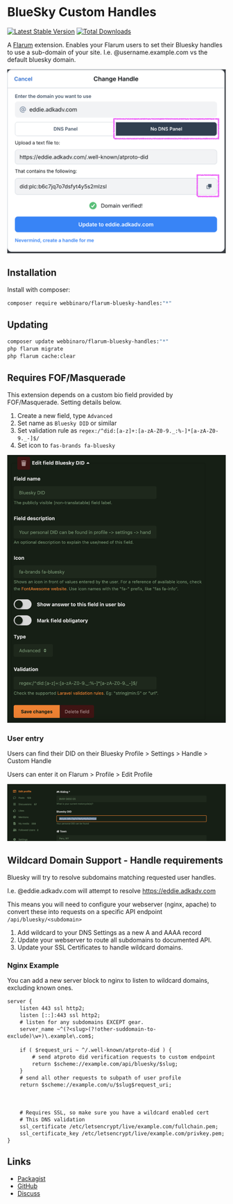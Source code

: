 # BlueSky Custom Handles

[![Latest Stable Version](https://img.shields.io/packagist/v/webbinaro/flarum-bluesky-handles.svg)](https://packagist.org/packages/webbinaro/flarum-bluesky-handles) [![Total Downloads](https://img.shields.io/packagist/dt/webbinaro/flarum-bluesky-handles.svg)](https://packagist.org/packages/webbinaro/flarum-bluesky-handles)

A [Flarum](http://flarum.org) extension. Enables your Flarum users to set their Bluesky handles to use a sub-domain of your site.  I.e. @username.example.com vs the default bluesky domain. 

![Bluesky user settings with verified custom domain](https://github.com/eddiewebb/flarum-bluesky-handles/raw/main/assets/blueskysettings.png)

## Installation

Install with composer:

```sh
composer require webbinaro/flarum-bluesky-handles:"*"
```

## Updating

```sh
composer update webbinaro/flarum-bluesky-handles:"*"
php flarum migrate
php flarum cache:clear
```

## Requires FOF/Masquerade

This extension depends on a custom bio field provided by FOF/Masquerade. Setting details below.

1. Create a new field, type `Advanced`
2. Set name as `Bluesky DID` or similar
3. Set validation rule as `regex:/^did:[a-z]+:[a-zA-Z0-9._:%-]*[a-zA-Z0-9._-]$/`
4. Set icon to `fas-brands fa-bluesky`

![Example Masquerade Settings](https://github.com/eddiewebb/flarum-bluesky-handles/raw/main/assets/masqfieldsetup.png)

### User entry

Users can find their DID on their Bluesky Profile > Settings > Handle > Custom Handle

Users can enter it on Flarum > Profile > Edit Profile

![Example user entry](https://github.com/eddiewebb/flarum-bluesky-handles/raw/main/assets/userentry.png)

## Wildcard Domain Support - Handle requirements

Bluesky will try to resolve subdomains matching requested user handles.

I.e.  @eddie.adkadv.com will attempt to resolve https://eddie.adkadv.com

This means you will need to configure your webserver (nginx, apache) to convert these into requests on a specific API endpoint `/api/bluesky/<subdomain>`

1. Add wildcard to your DNS Settings as a new A and AAAA record
2. Update your webserver to route all subdomains to documented API.
3. Update your SSL Certificates to handle wildcard domains.


### Nginx Example

You can add a new server block to nginx to listen to wildcard domains, excluding known ones.

```
server {
    listen 443 ssl http2;
    listen [::]:443 ssl http2;
    # listen for any subdomains EXCEPT gear.
    server_name ~^(?<slug>(?!other-suddomain-to-exclude)\w+)\.example\.com$;

    if ( $request_uri ~ ^/.well-known/atproto-did ) {
        # send atproto did verification requests to custom endpoint
        return $scheme://example.com/api/bluesky/$slug;
    }
    # send all other requests to subpath of user profile
    return $scheme://example.com/u/$slug$request_uri;
    
    

    # Requires SSL, so make sure you have a wildcard enabled cert
    # This DNS validation
    ssl_certificate /etc/letsencrypt/live/example.com/fullchain.pem;
    ssl_certificate_key /etc/letsencrypt/live/example.com/privkey.pem;
}

```

## Links

- [Packagist](https://packagist.org/packages/webbinaro/flarum-bluesky-handles)
- [GitHub](https://github.com/eddiewebb/flarum-bluesky-handles)
- [Discuss](https://discuss.flarum.org/d/36418-custom-bluesky-handles-for-domain-users)
